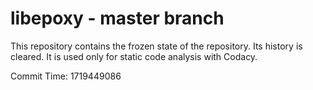 # libepoxy - master branch

This repository contains the frozen state of the repository.
Its history is cleared. It is used only for static code
analysis with Codacy.

Commit Time: 1719449086